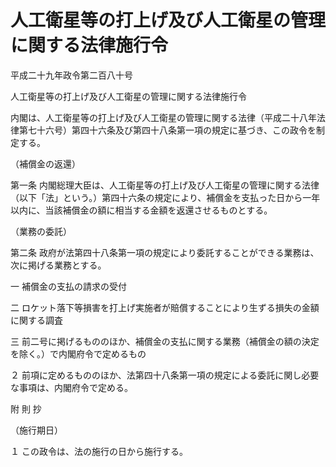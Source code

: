 # 人工衛星等の打上げ及び人工衛星の管理に関する法律施行令

平成二十九年政令第二百八十号

人工衛星等の打上げ及び人工衛星の管理に関する法律施行令

内閣は、人工衛星等の打上げ及び人工衛星の管理に関する法律（平成二十八年法律第七十六号）第四十六条及び第四十八条第一項の規定に基づき、この政令を制定する。

（補償金の返還）

第一条 内閣総理大臣は、人工衛星等の打上げ及び人工衛星の管理に関する法律（以下「法」という。）第四十六条の規定により、補償金を支払った日から一年以内に、当該補償金の額に相当する金額を返還させるものとする。

（業務の委託）

第二条 政府が法第四十八条第一項の規定により委託することができる業務は、次に掲げる業務とする。

一 補償金の支払の請求の受付

二 ロケット落下等損害を打上げ実施者が賠償することにより生ずる損失の金額に関する調査

三 前二号に掲げるもののほか、補償金の支払に関する業務（補償金の額の決定を除く。）で内閣府令で定めるもの

２ 前項に定めるもののほか、法第四十八条第一項の規定による委託に関し必要な事項は、内閣府令で定める。

附 則 抄

（施行期日）

１ この政令は、法の施行の日から施行する。
